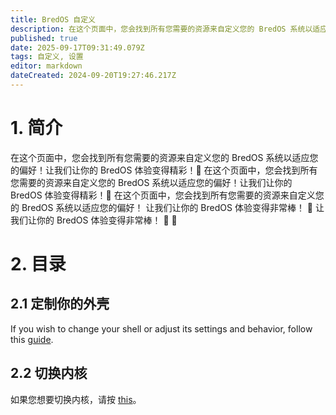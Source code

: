 ```yaml
---
title: BredOS 自定义
description: 在这个页面中，您会找到所有您需要的资源来自定义您的 BredOS 系统以适应您的偏好！让我们让你的 BredOS 体验变得精彩！🚀 欢迎使用 BredOS 定制指南！ 🎉🖥️
published: true
date: 2025-09-17T09:31:49.079Z
tags: 自定义, 设置
editor: markdown
dateCreated: 2024-09-20T19:27:46.217Z
---
```


# 1. 简介

在这个页面中，您会找到所有您需要的资源来自定义您的 BredOS 系统以适应您的偏好！让我们让你的 BredOS 体验变得精彩！🚀 在这个页面中，您会找到所有您需要的资源来自定义您的 BredOS 系统以适应您的偏好！让我们让你的 BredOS 体验变得精彩！🚀 在这个页面中，您会找到所有您需要的资源来自定义您的 BredOS 系统以适应您的偏好！ 让我们让你的 BredOS 体验变得非常棒！ 🚀 让我们让你的 BredOS 体验变得非常棒！ 🚀 🚀

# 2. 目录

## 2.1 定制你的外壳

If you wish to change your shell or adjust its settings and behavior, follow this [guide](/customizations/shell-customization).

## 2.2 切换内核

如果您想要切换内核，请按 [this](/customizations/switching-kernel)。
